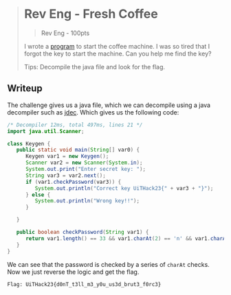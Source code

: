 ># Rev Eng - Fresh Coffee
>
>> Rev Eng - 100pts
>
>I wrote a [program](Keygen.class) to start the coffee machine. I was so tired that I forgot the key to start the machine. Can you help me find the key?
>
> Tips:
> Decompile the java file and look for the flag.

## Writeup

The challenge gives us a java file, which we can decompile using a java decompiler such as [jdec](https://jdec.app/). Which gives us the following code:

```java
/* Decompiler 12ms, total 497ms, lines 21 */
import java.util.Scanner;

class Keygen {
   public static void main(String[] var0) {
      Keygen var1 = new Keygen();
      Scanner var2 = new Scanner(System.in);
      System.out.print("Enter secret key: ");
      String var3 = var2.next();
      if (var1.checkPassword(var3)) {
         System.out.println("Correct key UiTHack23{" + var3 + "}");
      } else {
         System.out.println("Wrong key!!");
      }

   }

   public boolean checkPassword(String var1) {
      return var1.length() == 33 && var1.charAt(2) == 'n' && var1.charAt(28) == 'f' && var1.charAt(3) == 'T' && var1.charAt(12) == '_' && var1.charAt(29) == '0' && var1.charAt(6) == '3' && var1.charAt(24) == 'u' && var1.charAt(16) == '_' && var1.charAt(8) == 'l' && var1.charAt(0) == 'd' && var1.charAt(10) == 'm' && var1.charAt(9) == '_' && var1.charAt(11) == '3' && var1.charAt(13) == 'y' && var1.charAt(23) == 'r' && var1.charAt(30) == 'r' && var1.charAt(15) == 'u' && var1.charAt(14) == '0' && var1.charAt(1) == '0' && var1.charAt(17) == 'u' && var1.charAt(20) == 'd' && var1.charAt(31) == 'c' && var1.charAt(18) == 's' && var1.charAt(19) == '3' && var1.charAt(21) == '_' && var1.charAt(5) == 't' && var1.charAt(22) == 'b' && var1.charAt(4) == '_' && var1.charAt(25) == 't' && var1.charAt(27) == '_' && var1.charAt(7) == 'l' && var1.charAt(26) == '3' && var1.charAt(32) == '3';
   }
}
```

We can see that the password is checked by a series of `charAt` checks. Now we just reverse the logic and get the flag.

```bash
Flag: UiTHack23{d0nT_t3ll_m3_y0u_us3d_brut3_f0rc3}
```
